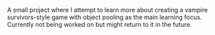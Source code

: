 A small project where I attempt to learn more about creating a vampire survivors-style game with object pooling as the main learning focus.
Currently not being worked on but might return to it in the future.

